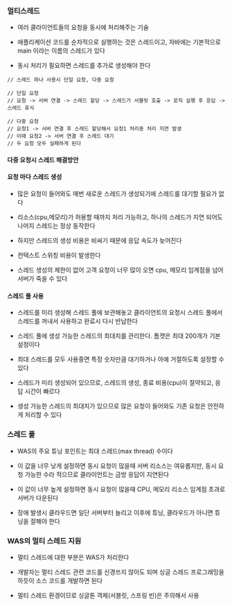 ### 멀티스레드

* 여러 클라이언트들의 요청을 동시에 처리해주는 기술

* 애플리케이션 코드를 순차적으로 실행하는 것은 스레드이고, 자바에는 기본적으로 main 이라는 이름의 스레드가 있다

* 동시 처리가 필요하면 스레드를 추가로 생성해야 한다

```
// 스레드 하나 사용시 단일 요청, 다중 요청

// 단일 요청
// 요청 -> 서버 연결 -> 스레드 할당 -> 스레드가 서블릿 호출 -> 로직 실행 후 응답 -> 스레드 휴식

// 다중 요청
// 요청1 -> 서버 연결 후 스레드 할당해서 요청1 처리중 처리 지연 발생
// 이때 요청2 -> 서버 연결 후 스레드 대기
// 두 요청 모두 실패하게 된다    
```

#### 다중 요청시 스레드 해결방안

#### 요청 마다 스레드 생성

* 많은 요청이 들어와도 매번 새로운 스레드가 생성되기에 스레드를 대기할 필요가 없다

* 리소스(cpu,메모리)가 허용할 때까지 처리 가능하고, 하나의 스레드가 지연 되어도 나머지 스레드는 정상 동작한다

* 하지만 스레드의 생성 비용은 비싸기 때문에 응답 속도가 늦어진다

* 컨텍스트 스위칭 비용이 발생한다

* 스레드 생성의 제한이 없어 고객 요청이 너무 많이 오면 cpu, 메모리 임계점을 넘어 서버가 죽을 수 있다


#### 스레드 풀 사용

* 스레드를 미리 생성해 스레드 풀에 보관해놓고 클라이언트의 요청시 스레드 풀에서 스레드를 꺼내서 사용하고 완료시 다시 반납한다

* 스레드 풀에 생성 가능한 스레드의 최대치를 관리한다. 톰캣은 최대 200개가 기본 설정이다

* 최대 스레드를 모두 사용중면 특정 숫자만큼 대기하거나 아예 거절하도록 설정할 수 있다

* 스레드가 미리 생성되어 있으므로, 스레드의 생성, 종료 비용(cpu)이 절약되고, 응답 시간이 빠르다

* 생성 가능한 스레드의 최대치가 있으므로 많은 요청이 들어와도 기존 요청은 안전하게 처리할 수 있다


### 스레드 풀

* WAS의 주요 튜닝 포인트는 최대 스레드(max thread) 수이다

* 이 값을 너무 낮게 설정하면 동시 요청이 많을때 서버 리소스는 여유롭지만, 동시 요청 가능한 수라 적으므로 클라이언트는 금방 응답이 지연된다

* 이 값이 너무 높게 설정하면 동시 요청이 많을때 CPU, 메모리 리소스 임계점 초과로 서버가 다운된다

* 장애 발생시 클라우드면 일단 서버부터 늘리고 이후에 튜닝, 클라우드가 아니면 튜닝을 잘해야 한다


### WAS의 멀티 스레드 지원

* 멀티 스레드에 대한 부분은 WAS가 처리한다

* 개발자는 멀티 스레드 관련 코드를 신경쓰지 않아도 되며 싱글 스레드 프로그래밍을 하듯이 소스 코드를 개발하면 된다

* 멀티 스레드 환경이므로 싱글톤 객체(서블릿, 스프링 빈)은 주의해서 사용
